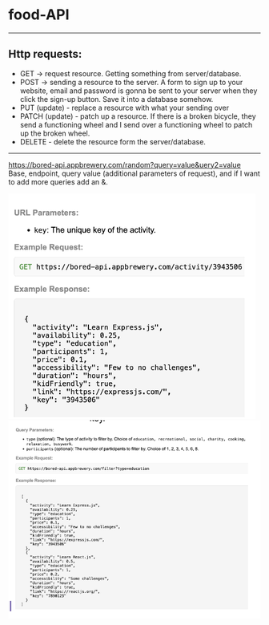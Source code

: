 # food-API

---
## Http requests:
- GET → request resource. Getting something from server/database. 
- POST → sending a resource to the server. A form to sign up to your website, email and password is gonna be sent to your server when they click the sign-up button. Save it into a database somehow.
- PUT (update) - replace a resource with what your sending over
- PATCH (update) - patch up a resource. If there is a broken bicycle, they send a functioning wheel and I send over a functioning wheel to patch up the broken wheel. 
- DELETE - delete the resource form the server/database. 
---

https://bored-api.appbrewery.com/random?query=value&uery2=value
Base, endpoint, query value (additional parameters of request), and if I want to add more queries add an &. 

![Alt text](images/s1.png)
![Alt text](images/s2.png)
